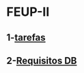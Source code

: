 # FEUP-II

## 1-[tarefas](https://github.com/Fabio-Morais/FEUP-II/issues/1)
## 2-[Requisitos DB](https://github.com/Fabio-Morais/FEUP-II/issues/2)
